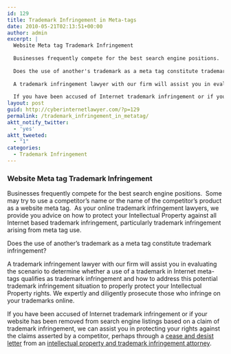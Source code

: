 ```yaml
---
id: 129
title: Trademark Infringement in Meta-tags
date: 2010-05-21T02:13:51+00:00
author: admin
excerpt: |
  Website Meta tag Trademark Infringement
  
  Businesses frequently compete for the best search engine positions.  Some may try to use a competitor's name or the name of the competitor's product as a website meta tag.  As your online trademark infringement lawyers, we provide you advice on how to protect your Intellectual Property against all Internet based trademark infringement, particularly trademark infringement arising from meta tag use.
  
  Does the use of another's trademark as a meta tag constitute trademark infringement?
  
  A trademark infringement lawyer with our firm will assist you in evaluating the scenario to determine whether a use of a trademark in Internet meta-tags qualifies as trademark infringement and how to address this potential trademark infringement situation to properly protect your Intellectual Property rights. We expertly and diligently prosecute those who infringe on your trademarks online.
  
  If you have been accused of Internet trademark infringement or if your website has been removed from search engine listings based on a claim of trademark infringement, we can assist you in protecting your rights against the claims asserted by a competitor, perhaps through a cease and desist letter from an intellectual property and trademark infringement attorney.
layout: post
guid: http://cyberinternetlawyer.com/?p=129
permalink: /trademark_infringement_in_metatag/
aktt_notify_twitter:
  - 'yes'
aktt_tweeted:
  - "1"
categories:
  - Trademark Infringement
---
```

### Website Meta tag Trademark Infringement

Businesses frequently compete for the best search engine positions.  Some may try to use a competitor&#8217;s name or the name of the competitor&#8217;s product as a website meta tag.  As your online trademark infringement lawyers, we provide you advice on how to protect your Intellectual Property against all Internet based trademark infringement, particularly trademark infringement arising from meta tag use.

Does the use of another&#8217;s trademark as a meta tag constitute trademark infringement?

A trademark infringement lawyer with our firm will assist you in evaluating the scenario to determine whether a use of a trademark in Internet meta-tags qualifies as trademark infringement and how to address this potential trademark infringement situation to properly protect your Intellectual Property rights. We expertly and diligently prosecute those who infringe on your trademarks online.

If you have been accused of Internet trademark infringement or if your website has been removed from search engine listings based on a claim of trademark infringement, we can assist you in protecting your rights against the claims asserted by a competitor, perhaps through a  <a href="http://www.cyberinternetlawyer.com/Cease_and_Desist_Letter.html" target="_blank"  rel="nofollow" >cease and desist letter</a> from an  <a title="Internet Lawyer" href="http://cyberinternetlawyer.com/attorneys" target="_self">intellectual property and trademark infringement attorney</a>.